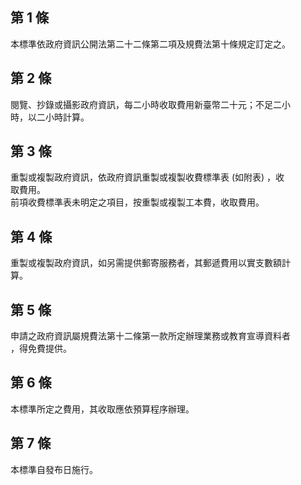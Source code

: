 第 1 條
-------
本標準依政府資訊公開法第二十二條第二項及規費法第十條規定訂定之。

第 2 條
-------
閱覽、抄錄或攝影政府資訊，每二小時收取費用新臺幣二十元；不足二小  
時，以二小時計算。

第 3 條
-------
重製或複製政府資訊，依政府資訊重製或複製收費標準表 (如附表) ，收  
取費用。  
前項收費標準表未明定之項目，按重製或複製工本費，收取費用。

第 4 條
-------
重製或複製政府資訊，如另需提供郵寄服務者，其郵遞費用以實支數額計  
算。

第 5 條
-------
申請之政府資訊屬規費法第十二條第一款所定辦理業務或教育宣導資料者  
，得免費提供。

第 6 條
-------
本標準所定之費用，其收取應依預算程序辦理。

第 7 條
-------
本標準自發布日施行。

